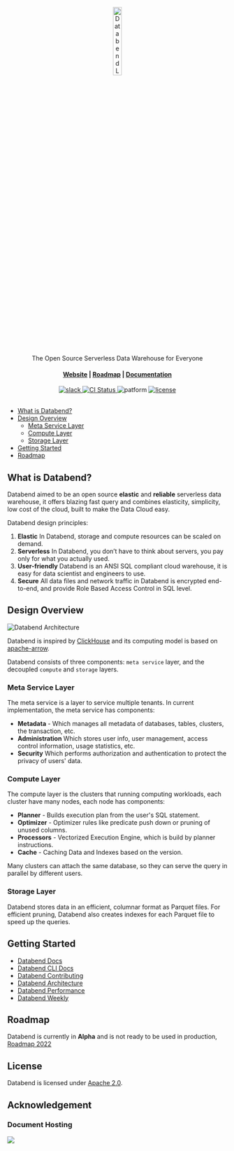 <div align="center">

<p align="center"><img alt="Databend Logo" src="https://user-images.githubusercontent.com/7812909/153911834-4813da46-4393-4a86-ac20-1486d8b963b5.svg" width="20%"/></p>
<p align="center">The Open Source Serverless Data Warehouse for Everyone</p>
 
<h4 align="center">
  <a href="https://databend.rs">Website</a> |
  <a href="https://github.com/datafuselabs/databend/issues/3706">Roadmap</a> |
  <a href="https://databend.rs/user">Documentation</a>
</h4>

<div>
<a href="https://join.slack.com/t/datafusecloud/shared_invite/zt-nojrc9up-50IRla1Y1h56rqwCTkkDJA">
<img src="https://badgen.net/badge/Slack/Join%20Databend/0abd59?icon=slack" alt="slack" />
</a>

<a href="https://github.com/datafuselabs/databend/actions">
<img src="https://github.com/datafuselabs/databend/actions/workflows/databend-release.yml/badge.svg" alt="CI Status" />
</a>

<img src="https://img.shields.io/badge/Platform-Linux%2C%20macOS%2C%20ARM-green.svg?style=flat" alt="patform" />

<a href="https://opensource.org/licenses/Apache-2.0">
<img src="https://img.shields.io/badge/License-Apache%202.0-blue.svg" alt="license" />
</a>

</div>
</div>
<br>

- [What is Databend?](#what-is-databend)
- [Design Overview](#design-overview)
   - [Meta Service Layer](#meta-service-layer)
   - [Compute Layer](#compute-layer)
   - [Storage Layer](#storage-layer)
- [Getting Started](#getting-started)
- [Roadmap](#roadmap)

## What is Databend?

Databend aimed to be an open source **elastic** and **reliable** serverless data warehouse, it offers blazing fast query and combines elasticity, simplicity, low cost of the cloud, built to make the Data Cloud easy.

Databend design principles:
1. **Elastic**  In Databend, storage and compute resources can be scaled on demand.
2. **Serverless**  In Databend, you don’t have to think about servers, you pay only for what you actually used.
3. **User-friendly** Databend is an ANSI SQL compliant cloud warehouse, it is easy for data scientist and engineers to use.
4. **Secure** All data files and network traffic in Databend is encrypted end-to-end, and provide Role Based Access Control in SQL level.

## Design Overview

![Databend Architecture](https://datafuse-1253727613.cos.ap-hongkong.myqcloud.com/arch/datafuse-arch-20210817.svg)

Databend is inspired by [ClickHouse](https://github.com/clickhouse/clickhouse) and its computing model is based on [apache-arrow](https://arrow.apache.org/).

Databend consists of three components: `meta service` layer, and the  decoupled `compute` and `storage` layers.

### Meta Service Layer

The meta service is a layer to service multiple tenants.
In current implementation, the meta service has components:
* **Metadata** - Which manages all metadata of databases, tables, clusters, the transaction, etc.
* **Administration** Which stores user info, user management, access control information, usage statistics, etc.
* **Security** Which performs authorization and authentication to protect the privacy of users' data.

### Compute Layer

The compute layer is the clusters that running computing workloads, each cluster have many nodes, each node has components:
* **Planner** - Builds execution plan from the user's SQL statement.
* **Optimizer** - Optimizer rules like predicate push down or pruning of unused columns.
* **Processors** - Vectorized Execution Engine, which is build by planner instructions.
* **Cache** - Caching Data and Indexes based on the version.

Many clusters can attach the same database, so they can serve the query in parallel by different users.

### Storage Layer

Databend stores data in an efficient, columnar format as Parquet files.
For efficient pruning, Databend also creates indexes for each Parquet file to speed up the queries.

## Getting Started

* [Databend Docs](https://databend.rs/user/)
* [Databend CLI Docs](https://databend.rs/user/cli/)
* [Databend Contributing](https://databend.rs/dev/contributing/)
* [Databend Architecture](https://databend.rs/overview/architecture/)
* [Databend Performance](https://databend.rs/overview/performance/)
* [Databend Weekly](https://weekly.databend.rs/)

## Roadmap

Databend is currently in **Alpha** and is not ready to be used in production, [Roadmap 2022](https://github.com/datafuselabs/databend/issues/3706)

## License

Databend is licensed under [Apache 2.0](LICENSE).

## Acknowledgement

### Document Hosting

[![](https://www.datocms-assets.com/31049/1618983297-powered-by-vercel.svg)](https://vercel.com/?utm_source=databend&utm_campaign=oss)
